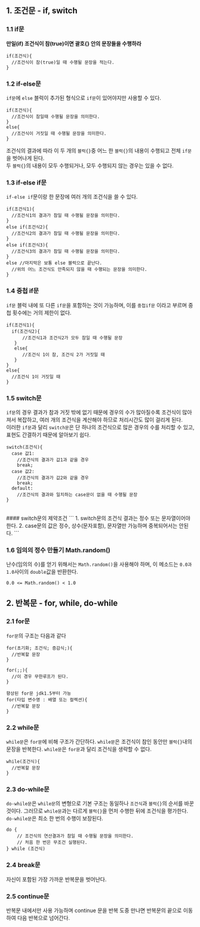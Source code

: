 ## 1. 조건문 - if, switch
### 1.1 if문
**만일(if) 조건식이 참(true)이면 괄호{} 안의 문장들을 수행하라**
```
if(조건식){
  //조건식이 참(true)일 때 수행될 문장을 적는다.
}
```
### 1.2 if-else문
```if문```에 ```else``` 블럭이 추가된 형식으로 ```if문```이 있어야지만 사용할 수 있다.
```
if(조건식){
  //조건식이 참일때 수행될 문장을 의미한다.
}
else{
  //조건식이 거짓일 때 수행될 문장을 의미한다.
}
```
조건식의 결과에 따라 이 두 개의 ```블럭{}```중 어느 한 ```블럭{}```의 내용이 수행되고 전체 ```if문```을 벗어나게 된다.    
두 ```블럭{}```의 내용이 모두 수행되거나, 모두 수행되지 않는 경우는 있을 수 없다.

### 1.3 if-else if문
```if-else if```문이랑 한 문장에 여러 개의 조건식을 쓸 수 있다.
```
if(조건식1){
  //조건식1의 결과가 참일 때 수행될 문장을 의미한다.
}
else if(조건식2){
  //조건식2의 결과가 참일 때 수행될 문장을 의미한다.
}
else if(조건식3){
  //조건식3의 결과가 참일 때 수행될 문장을 의미한다.
}
else //마지막은 보통 else 블럭으로 끝난다.
  //위의 어느 조건식도 만족되지 않을 때 수행되는 문장을 의미한다.
}
```

### 1.4 중첩 if문
```if문``` 블럭 내에 또 다른 ```if문```을 포함하는 것이 가능하며, 이를 ```중첩if문``` 이라고 부르며 중첩 횟수에는 거의 제한이 없다.
```
if(조건식1){
  if(조건식2){
      //조건식1과 조건식2가 모두 참일 때 수행될 문장
   }
   else{
      //조건식 1이 참, 조건식 2가 거짓일 때
   }
}
else{
  //조건식 1이 거짓일 때
}
```

### 1.5 switch문
```if문```의 경우 결과가 참과 거짓 밖에 없기 때문에 경우의 수가 많아질수록 조건식이 많아져서 복잡하고, 여러 개의 조건식을 계산해야 하므로 처리시간도 많이 걸리게 된다.
<br>
이러한  ```if문```과 달리 ```switch문```은 단 하나의 조건식으로 많은 경우의 수를 처리할 수 있고, 표현도 간결하기 때문에 알아보기 쉽다.
```
switch(조건식){
  case 값1:
    //조건식의 결과가 값1과 같을 경우
    break;
  case 값2:
    //조건식의 결과가 값2와 같을 경우
    break;
  default:
    //조건식의 결과와 일치하는 case문이 없을 때 수행될 문장
}
```
<br>
#### switch문의 제약조건
```
1. switch문의 조건식 결과는 정수 또는 문자열이어야 한다.
2. case문의 값은 정수, 상수(문자포함), 문자열만 가능하며 중복되어서는 안된다.
```

### 1.6 임의의 정수 만들기 Math.random()
난수(임의의 수)를 얻기 위해서는 ```Math.random()```을 사용해야 하며, 이 메소드는 ```0.0과 1.0```사이의 ```double```값을 반환한다.
```
0.0 <= Math.random() < 1.0
```

## 2. 반복문 - for, while, do-while
### 2.1 for문
```for문```의 구조는 다음과 같다
```
for(초기화; 조건식; 증감식;){
  //반복할 문장
}

for(;;){
  //이 경우 무한루프가 된다.
}

향상된 for문 jdk1.5부터 가능
for(타입 변수명 : 배열 또는 컬렉션){
  //반복할 문장
}
```

### 2.2 while문
```while문```은 ```for문```에 비해 구조가 간단하다.
```while문```은 조건식이 참인 동안만 ```블럭{}```내의 문장을 반복한다.
```while문```은 ```for문```과 달리 조건식을 생략할 수 없다.
```
while(조건식){
  //반복할 문장
}
```

### 2.3 do-while문
```do-while문```은 ```while문```의 변형으로 기본 구조는 동일하나 ```조건식```과 ```블럭{}```의 순서를 바꾼 것이다.
그러므로 ```while문```과는 다르게 ```블럭{}```을 먼저 수행한 뒤에 조건식을 평가한다.
```do-while문```은 최소 한 번의 수행이 보장된다.
```
do {
    // 조건식의 연산결과가 참일 때 수행될 문장을 의미한다.
    // 처음 한 번은 무조건 실행된다.
} while (조건식)
```

### 2.4 break문
자신이 포함된 가장 가까운 반복문을 벗어난다.

### 2.5 continue문
반복문 내에서만 사용 가능하며 continue 문을 반복 도중 만나면 반복문의 끝으로 이동하여 다음 반복으로 넘어간다.
